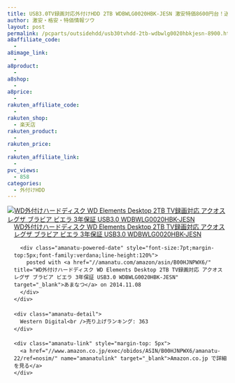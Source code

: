 ```yaml
---
title: USB3.0TV録画対応外付けHDD 2TB WDBWLG0020HBK-JESN 激安特価8600円台！送料無料！
author: 激安・格安・特価情報ツウ
layout: post
permalink: /pcparts/outsidehdd/usb30tvhdd-2tb-wdbwlg0020hbkjesn-8900.html
a8affiliate_code:
  -
a8image_link:
  -
a8product:
  -
a8shop:
  -
a8price:
  -
rakuten_affiliate_code:
  -
rakuten_shop:
  - 楽天店
rakuten_product:
  -
rakuten_price:
  -
rakuten_affiliate_link:
  -
pvc_views:
  - 858
categories:
  - 外付けHDD
---
```

<div class="amanatu-box" style="margin-bottom:0px;">
  <div class="amanatu-image" style="float:left;">
    <a href="//www.amazon.co.jp/exec/obidos/ASIN/B00HJNPWX6/amanatu-22/ref=nosim/" name="amanatulink" target="_blank"><img src="//i1.wp.com/ecx.images-amazon.com/images/I/31EMVky14eL._SL160_.jpg?w=546" alt="WD外付けハードディスク WD Elements Desktop 2TB TV録画対応 アクオス レグザ ブラビア ビエラ 3年保証 USB3.0 WDBWLG0020HBK-JESN" style="border: none;" data-recalc-dims="1" /></a>
  </div>

  <div class="amanatu-info" style="float:left;margin-left:15px;line-height:120%">
    <div class="amanatu-name" style="margin-bottom:10px;line-height:120%">
      <a href="//www.amazon.co.jp/exec/obidos/ASIN/B00HJNPWX6/amanatu-22/ref=nosim/" name="amanatulink" target="_blank">WD外付けハードディスク WD Elements Desktop 2TB TV録画対応 アクオス レグザ ブラビア ビエラ 3年保証 USB3.0 WDBWLG0020HBK-JESN</a>

      <div class="amanatu-powered-date" style="font-size:7pt;margin-top:5px;font-family:verdana;line-height:120%">
        posted with <a href="//amanatu.com/amazon/asin/B00HJNPWX6/" title="WD外付けハードディスク WD Elements Desktop 2TB TV録画対応 アクオス レグザ ブラビア ビエラ 3年保証 USB3.0 WDBWLG0020HBK-JESN" target="_blank">あまなつ</a> on 2014.11.08
      </div>
    </div>

    <div class="amanatu-detail">
      Western Digital<br />売り上げランキング: 363
    </div>

    <div class="amanatu-link" style="margin-top: 5px">
      <a href="//www.amazon.co.jp/exec/obidos/ASIN/B00HJNPWX6/amanatu-22/ref=nosim/" name="amanatulink" target="_blank">Amazon.co.jp で詳細を見る</a>
    </div>
  </div>

  <div class="amanatu-footer" style="clear: left">
  </div>
</div>
